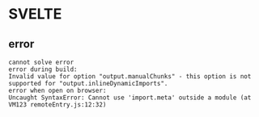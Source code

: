 # SVELTE

## error
    cannot solve error
    error during build:
    Invalid value for option "output.manualChunks" - this option is not supported for "output.inlineDynamicImports".
    error when open on browser:
    Uncaught SyntaxError: Cannot use 'import.meta' outside a module (at VM123 remoteEntry.js:12:32)
